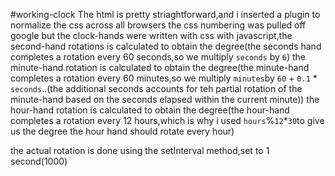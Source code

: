 #working-clock
The html is pretty striaghtforward,and i inserted a plugin to normalize the css across all browsers
the css numbering was pulled off google but the clock-hands were written with css
with javascript,the second-hand rotations is calculated to obtain the degree(the seconds hand completes a rotation every 60 seconds,so we multiply `seconds` by `6`)
the minute-hand rotation is calculated to obtain the degree(the minute-hand completes a rotation every 60 minutes,so we multiply `minutes`by `60` + `0.1` * `seconds`..(the additional seconds accounts for teh partial rotation of the minute-hand based on the seconds elapsed within the current minute))
the hour-hand rotation is calculated to obtain the degree(the hour-hand completes a rotation every 12 hours,which is why i used `hours`%`12`*`30`to give us the degree the hour hand should rotate every hour)

the actual rotation is done using the setInterval method,set to 1 second(1000)